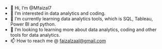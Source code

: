 - 👋 Hi, I’m @Mfaizal7
- 👀 I’m interested in data analytics and coding. 
- 🌱 I’m currently learning data analytics tools, which is SQL, Tableau, Power BI and python. 
- 💞️ I’m looking to learning more about data analytics, coding and other tools for data analytics. 
- 📫 How to reach me @ faizalzaal@gmail.com

<!---
Mfaizal7/Mfaizal7 is a ✨ special ✨ repository because its `README.md` (this file) appears on your GitHub profile.
You can click the Preview link to take a look at your changes.
--->
